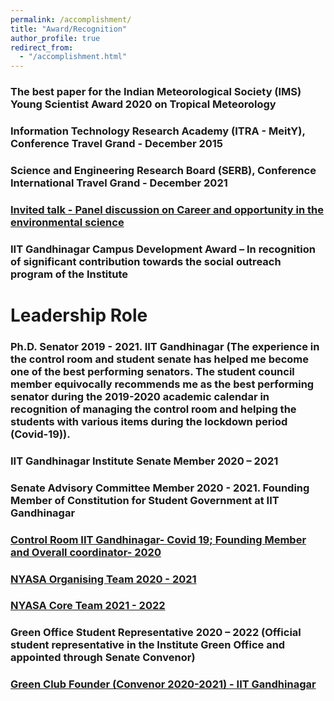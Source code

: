 ```yaml
---
permalink: /accomplishment/
title: "Award/Recognition"
author_profile: true
redirect_from: 
  - "/accomplishment.html"
---
```


### The best paper for the Indian Meteorological Society (IMS) Young Scientist Award 2020 on Tropical Meteorology 
### Information Technology Research Academy (ITRA - MeitY), Conference Travel Grand - December 2015
### Science and Engineering Research Board (SERB), Conference International Travel Grand - December 2021
### [Invited talk - Panel discussion on Career and opportunity in the environmental science ](https://www.kalpanayouthfoundation.in/)
### IIT Gandhinagar Campus Development Award – In recognition of significant contribution towards the social outreach program of the Institute

# Leadership Role

 ### Ph.D. Senator 2019 - 2021. IIT Gandhinagar (The experience in the control room and student senate has helped me become one of the best performing senators. The student council member equivocally recommends me as the best performing senator during the 2019-2020 academic calendar in recognition of managing the control room and helping the students with various items during the lockdown period (Covid-19)).</div>
### IIT Gandhinagar Institute Senate Member 2020 – 2021
### Senate Advisory Committee Member 2020 - 2021. Founding Member of Constitution for Student Government at IIT Gandhinagar 
### [Control Room IIT Gandhinagar- Covid 19; Founding Member and Overall coordinator- 2020](https://sites.iitgn.ac.in/controlroom/)
### [NYASA Organising Team 2020 - 2021](https://initiatives.iitgn.ac.in/nyasa/)
### [NYASA Core Team 2021 - 2022](https://initiatives.iitgn.ac.in/nyasa/])
### Green Office Student Representative 2020 – 2022 (Official student representative in the Institute Green Office and appointed through Senate Convenor)
### [Green Club Founder (Convenor 2020-2021) - IIT Gandhinagar](https://students.iitgn.ac.in/greenclub/#/)
